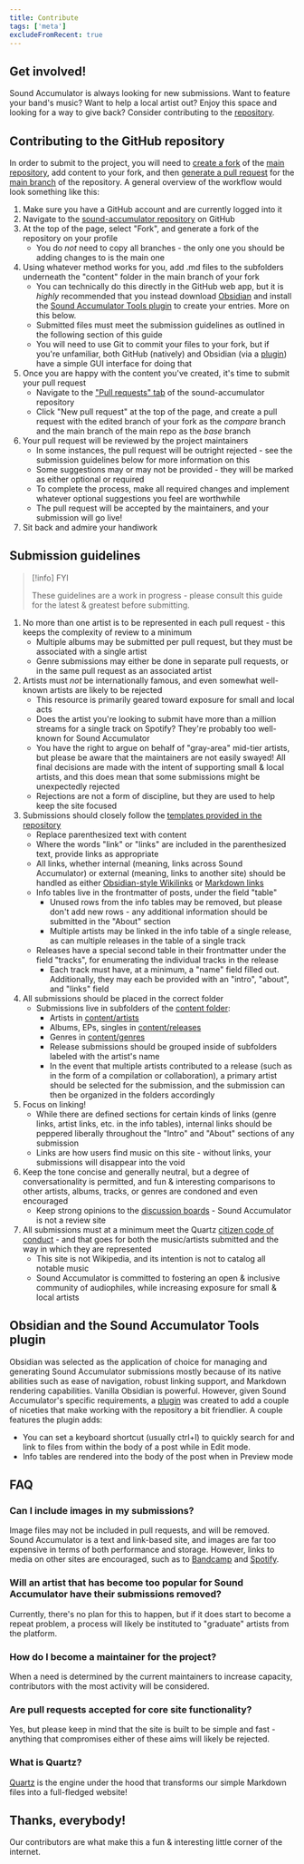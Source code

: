 ```yaml
---
title: Contribute
tags: ['meta']
excludeFromRecent: true
---
```


## Get involved!

Sound Accumulator is always looking for new submissions. Want to feature your band's music? Want to help a local artist out? Enjoy this space and looking for a way to give back? Consider contributing to the [repository](https://github.com/t-schreibs/sound-accumulator).

## Contributing to the GitHub repository

In order to submit to the project, you will need to [create a fork](https://docs.github.com/en/pull-requests/collaborating-with-pull-requests/working-with-forks/about-forks#forking-a-repository-versus-duplicating-a-repository) of the [main repository](https://github.com/t-schreibs/sound-accumulator), add content to your fork, and then [generate a pull request](https://docs.github.com/en/pull-requests/collaborating-with-pull-requests/proposing-changes-to-your-work-with-pull-requests/creating-a-pull-request-from-a-fork) for the [main branch](https://github.com/t-schreibs/sound-accumulator/tree/main) of the repository. A general overview of the workflow would look something like this:

1. Make sure you have a GitHub account and are currently logged into it
2. Navigate to the [sound-accumulator repository](https://github.com/t-schreibs/sound-accumulator) on GitHub
3. At the top of the page, select "Fork", and generate a fork of the repository on your profile
    - You do _not_ need to copy all branches - the only one you should be adding changes to is the main one
4. Using whatever method works for you, add .md files to the subfolders underneath the "content" folder in the main branch of your fork
    - You can technically do this directly in the GitHub web app, but it is _highly_ recommended that you instead download [Obsidian](https://obsidian.md/download) and install the [Sound Accumulator Tools plugin](https://github.com/t-schreibs/sound-accumulator-tools) to create your entries. More on this below.
    - Submitted files must meet the submission guidelines as outlined in the following section of this guide
    - You will need to use Git to commit your files to your fork, but if you're unfamiliar, both GitHub (natively) and Obsidian (via a [plugin](https://github.com/denolehov/obsidian-git)) have a simple GUI interface for doing that
5. Once you are happy with the content you've created, it's time to submit your pull request
    - Navigate to the ["Pull requests" tab](https://github.com/t-schreibs/sound-accumulator/pulls) of the sound-accumulator repository
    - Click "New pull request" at the top of the page, and create a pull request with the edited branch of your fork as the *compare* branch and the main branch of the main repo as the *base* branch
6. Your pull request will be reviewed by the project maintainers
    - In some instances, the pull request will be outright rejected - see the submission guidelines below for more information on this
    - Some suggestions may or may not be provided - they will be marked as either optional or required
    - To complete the process, make all required changes and implement whatever optional suggestions you feel are worthwhile
    - The pull request will be accepted by the maintainers, and your submission will go live!
7. Sit back and admire your handiwork

## Submission guidelines

> [!info] FYI
>
> These guidelines are a work in progress - please consult this guide for the latest & greatest before submitting.

1. No more than one artist is to be represented in each pull request - this keeps the complexity of review to a minimum
    - Multiple albums may be submitted per pull request, but they must be associated with a single artist
    - Genre submissions may either be done in separate pull requests, or in the same pull request as an associated artist
2. Artists must _not_ be internationally famous, and even somewhat well-known artists are likely to be rejected
    - This resource is primarily geared toward exposure for small and local acts
    - Does the artist you're looking to submit have more than a million streams for a single track on Spotify? They're probably too well-known for Sound Accumulator
    - You have the right to argue on behalf of "gray-area" mid-tier artists, but please be aware that the maintainers are not easily swayed! All final decisions are made with the intent of supporting small & local artists, and this does mean that some submissions might be unexpectedly rejected
    - Rejections are not a form of discipline, but they are used to help keep the site focused
3. Submissions should closely follow the [templates provided in the repository](https://github.com/t-schreibs/sound-accumulator/tree/hugo/content/templates)
    - Replace parenthesized text with content
    - Where the words "link" or "links" are included in the parenthesized text, provide links as appropriate
    - All links, whether internal (meaning, links across Sound Accumulator) or external (meaning, links to another site) should be handled as either [Obsidian-style Wikilinks](https://help.obsidian.md/Linking+notes+and+files/Internal+links#Supported+formats+for+internal+links) or [Markdown links](https://www.markdownguide.org/basic-syntax/#links)
    - Info tables live in the frontmatter of posts, under the field "table"
	    - Unused rows from the info tables may be removed, but please don't add new rows - any additional information should be submitted in the "About" section
	    - Multiple artists may be linked in the info table of a single release, as can multiple releases in the table of a single track
    - Releases have a special second table in their frontmatter under the field "tracks", for enumerating the individual tracks in the release
	    - Each track must have, at a minimum, a "name" field filled out. Additionally, they may each be provided with an "intro", "about", and "links" field
1. All submissions should be placed in the correct folder
    - Submissions live in subfolders of the [content folder](https://github.com/t-schreibs/sound-accumulator/tree/main/content):
        - Artists in [content/artists](https://github.com/t-schreibs/sound-accumulator/tree/main/content/artists)
        - Albums, EPs, singles in [content/releases](https://github.com/t-schreibs/sound-accumulator/tree/main/content/releases)
        - Genres in [content/genres](https://github.com/t-schreibs/sound-accumulator/tree/main/content/genres)
        - Release submissions should be grouped inside of subfolders labeled with the artist's name
        - In the event that multiple artists contributed to a release (such as in the form of a compilation or collaboration), a primary artist should be selected for the submission, and the submission can then be organized in the folders accordingly
2. Focus on linking!
    - While there are defined sections for certain kinds of links (genre links, artist links, etc. in the info tables), internal links should be peppered liberally throughout the "Intro" and "About" sections of any submission
    - Links are how users find music on this site - without links, your submissions will disappear into the void
3. Keep the tone concise and generally neutral, but a degree of conversationality is permitted, and fun & interesting comparisons to other artists, albums, tracks, or genres are condoned and even encouraged
    - Keep strong opinions to the [discussion boards](https://github.com/t-schreibs/sound-accumulator/discussions) - Sound Accumulator is not a review site
4. All submissions must at a minimum meet the Quartz [citizen code of conduct](https://github.com/t-schreibs/sound-accumulator/blob/main/CODE_OF_CONDUCT.md) - and that goes for both the music/artists submitted and the way in which they are represented
    - This site is not Wikipedia, and its intention is not to catalog all notable music
    - Sound Accumulator is committed to fostering an open & inclusive community of audiophiles, while increasing exposure for small & local artists

## Obsidian and the Sound Accumulator Tools plugin

Obsidian was selected as the application of choice for managing and generating Sound Accumulator submissions mostly because of its native abilities such as ease of navigation, robust linking support, and Markdown rendering capabilities. Vanilla Obsidian is powerful. However, given Sound Accumulator's specific requirements, a [plugin](https://github.com/t-schreibs/sound-accumulator-tools) was created to add a couple of niceties that make working with the repository a bit friendlier. A couple features the plugin adds:
- You can set a keyboard shortcut (usually ctrl+l) to quickly search for and link to files from within the body of a post while in Edit mode.
- Info tables are rendered into the body of the post when in Preview mode

## FAQ

### Can I include images in my submissions?

Image files may not be included in pull requests, and will be removed. Sound Accumulator is a text and link-based site, and images are far too expensive in terms of both performance and storage. However, links to media on other sites are encouraged, such as to [Bandcamp](https://bandcamp.com) and [Spotify](https://open.spotify.com).

### Will an artist that has become too popular for Sound Accumulator have their submissions removed?

Currently, there's no plan for this to happen, but if it does start to become a repeat problem, a process will likely be instituted to "graduate" artists from the platform.

### How do I become a maintainer for the project?

When a need is determined by the current maintainers to increase capacity, contributors with the most activity will be considered.

### Are pull requests accepted for core site functionality?

Yes, but please keep in mind that the site is built to be simple and fast - anything that compromises either of these aims will likely be rejected.

### What is Quartz?

[Quartz](https://quartz.jzhao.xyz) is the engine under the hood that transforms our simple Markdown files into a full-fledged website!

## Thanks, everybody! 

Our contributors are what make this a fun & interesting little corner of the internet.